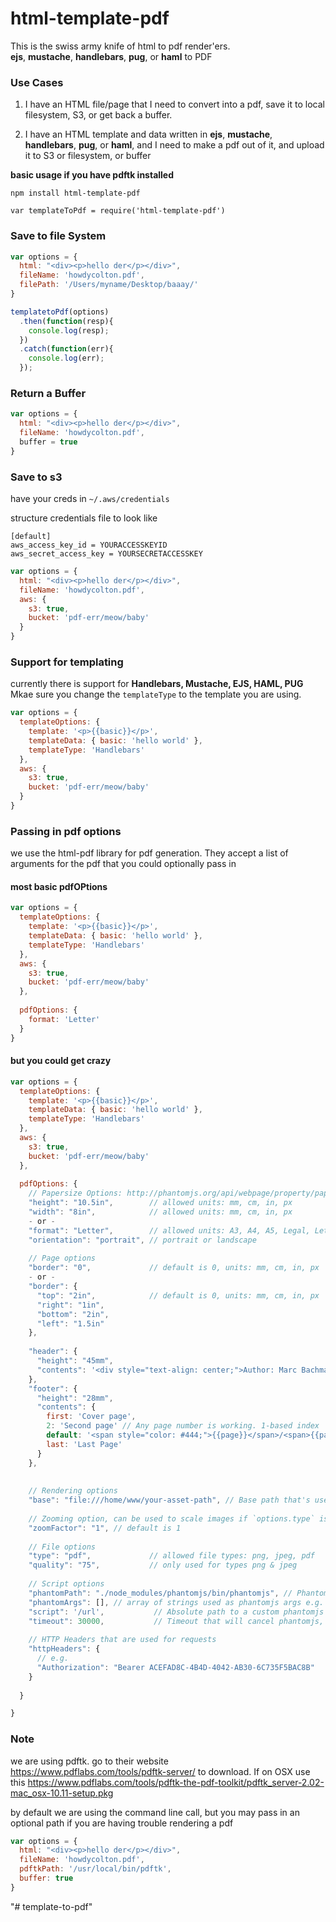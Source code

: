 # html-template-pdf
This is the swiss army knife of html to pdf render'ers.  
**ejs**, **mustache**, **handlebars**, **pug**, or **haml** to PDF

### Use Cases

1. I have an HTML file/page that I need to convert into a pdf, save it to local filesystem, S3, or get back a buffer.

2. I have an HTML template and data written in **ejs**, **mustache**, **handlebars**, **pug**, or **haml**, and I need to make a pdf out of it, and upload it to S3 or filesystem, or buffer

**basic usage if you have pdftk installed**

`npm install html-template-pdf`

`var templateToPdf = require('html-template-pdf')`

### Save to file System

```javascript
var options = {
  html: "<div><p>hello der</p></div>", 
  fileName: 'howdycolton.pdf', 
  filePath: '/Users/myname/Desktop/baaay/' 
}

templatetoPdf(options)
  .then(function(resp){
    console.log(resp);
  })
  .catch(function(err){
    console.log(err);
  });
```

### Return a Buffer

```javascript
var options = {
  html: "<div><p>hello der</p></div>", 
  fileName: 'howdycolton.pdf',
  buffer = true 
}
```

### Save to s3

have your creds in `~/.aws/credentials`

structure credentials file to look like

```
[default]
aws_access_key_id = YOURACCESSKEYID
aws_secret_access_key = YOURSECRETACCESSKEY
```

```javascript
var options = {
  html: "<div><p>hello der</p></div>", 
  fileName: 'howdycolton.pdf', 
  aws: {
    s3: true, 
    bucket: 'pdf-err/meow/baby'
  }
}
```

### Support for templating

currently there is support for **Handlebars, Mustache, EJS, HAML, PUG**
Mkae sure you change the `templateType` to the template you are using.

```javascript
var options = {
  templateOptions: {
    template: '<p>{{basic}}</p>', 
    templateData: { basic: 'hello world' }, 
    templateType: 'Handlebars'
  },
  aws: {
    s3: true,
    bucket: 'pdf-err/meow/baby'
  }
}
```

### Passing in pdf options

we use the html-pdf library for pdf generation.  They accept a list of arguments for the pdf that you could optionally pass in

#### most basic pdfOPtions 

```javascript
var options = {
  templateOptions: {
    template: '<p>{{basic}}</p>',
    templateData: { basic: 'hello world' },
    templateType: 'Handlebars'
  },
  aws: {
    s3: true,
    bucket: 'pdf-err/meow/baby'
  },
  
  pdfOptions: {
    format: 'Letter'
  }
}
```

#### but you could get crazy
```javascript
var options = {
  templateOptions: {
    template: '<p>{{basic}}</p>',
    templateData: { basic: 'hello world' },
    templateType: 'Handlebars'
  },
  aws: {
    s3: true,
    bucket: 'pdf-err/meow/baby'
  },
  
  pdfOptions: {
    // Papersize Options: http://phantomjs.org/api/webpage/property/paper-size.html 
    "height": "10.5in",        // allowed units: mm, cm, in, px 
    "width": "8in",            // allowed units: mm, cm, in, px 
    - or -
    "format": "Letter",        // allowed units: A3, A4, A5, Legal, Letter, Tabloid 
    "orientation": "portrait", // portrait or landscape 
   
    // Page options 
    "border": "0",             // default is 0, units: mm, cm, in, px 
    - or -
    "border": {
      "top": "2in",            // default is 0, units: mm, cm, in, px 
      "right": "1in",
      "bottom": "2in",
      "left": "1.5in"
    },
   
    "header": {
      "height": "45mm",
      "contents": '<div style="text-align: center;">Author: Marc Bachmann</div>'
    },
    "footer": {
      "height": "28mm",
      "contents": {
        first: 'Cover page',
        2: 'Second page' // Any page number is working. 1-based index 
        default: '<span style="color: #444;">{{page}}</span>/<span>{{pages}}</span>', // fallback value 
        last: 'Last Page'
      }
    },
   
   
    // Rendering options 
    "base": "file:///home/www/your-asset-path", // Base path that's used to load files (images, css, js) when they aren't referenced using a host 
   
    // Zooming option, can be used to scale images if `options.type` is not pdf 
    "zoomFactor": "1", // default is 1 
   
    // File options 
    "type": "pdf",             // allowed file types: png, jpeg, pdf 
    "quality": "75",           // only used for types png & jpeg 
   
    // Script options 
    "phantomPath": "./node_modules/phantomjs/bin/phantomjs", // PhantomJS binary which should get downloaded automatically 
    "phantomArgs": [], // array of strings used as phantomjs args e.g. ["--ignore-ssl-errors=yes"] 
    "script": '/url',           // Absolute path to a custom phantomjs script, use the file in lib/scripts as example 
    "timeout": 30000,           // Timeout that will cancel phantomjs, in milliseconds 
   
    // HTTP Headers that are used for requests 
    "httpHeaders": {
      // e.g. 
      "Authorization": "Bearer ACEFAD8C-4B4D-4042-AB30-6C735F5BAC8B"
    }
   
  }

}
```

### Note

we are using pdftk.  go to their website https://www.pdflabs.com/tools/pdftk-server/ to download.  If on OSX use this https://www.pdflabs.com/tools/pdftk-the-pdf-toolkit/pdftk_server-2.02-mac_osx-10.11-setup.pkg

by default we are using the command line call, but you may pass in an optional path if you are having trouble rendering a pdf
```javascript
var options = {
  html: "<div><p>hello der</p></div>",
  fileName: 'howdycolton.pdf',
  pdftkPath: '/usr/local/bin/pdftk', 
  buffer: true 
}
```

"# template-to-pdf" 

